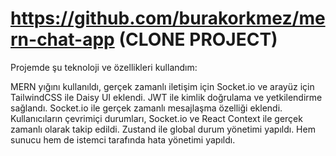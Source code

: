 # https://github.com/burakorkmez/mern-chat-app  (CLONE PROJECT)





Projemde şu teknoloji ve özellikleri kullandım:

MERN yığını kullanıldı, gerçek zamanlı iletişim için Socket.io ve arayüz için TailwindCSS ile Daisy UI eklendi.
JWT ile kimlik doğrulama ve yetkilendirme sağlandı.
Socket.io ile gerçek zamanlı mesajlaşma özelliği eklendi.
Kullanıcıların çevrimiçi durumları, Socket.io ve React Context ile gerçek zamanlı olarak takip edildi.
Zustand ile global durum yönetimi yapıldı.
Hem sunucu hem de istemci tarafında hata yönetimi yapıldı.

